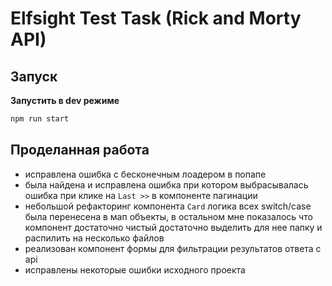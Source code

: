 # Elfsight Test Task (Rick and Morty API)

## Запуск

**Запустить в dev режиме**
```bash
npm run start
```


## Проделанная работа

- исправлена ошибка с бесконечным лоадером в попапе
- была найдена и исправлена ошибка при котором выбрасывалась ошибка при клике на
`Last >>` в компоненте пагинации
- небольшой рефакторинг компонента `Card` логика всех switch/case была 
перенесена в мап объекты, в остальном мне показалось что компонент 
достаточно чистый достаточно выделить для нее папку и распилить на
несколько файлов
- реализован компонент формы для фильтрации результатов ответа с api
- исправлены некоторые ошибки исходного проекта 


